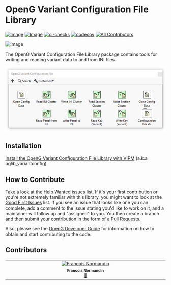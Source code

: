 # OpenG Variant Configuration File Library

[![Image](https://www.vipm.io/package/oglib_variantconfig/badge.svg?metric=installs)](https://www.vipm.io/package/oglib_variantconfig/)
[![Image](https://www.vipm.io/package/oglib_variantconfig/badge.svg?metric=stars)](https://www.vipm.io/package/oglib_variantconfig/)
[![ci-checks](https://github.com/vipm-io/OpenG-Variant-Configuration-File-Library/actions/workflows/ci.yml/badge.svg)](https://github.com/vipm-io/OpenG-Variant-Configuration-File-Library/actions/workflows/ci.yml)
[![codecov](https://codecov.io/gh/vipm-io/openg-variant-configuration-file-library/graph/badge.svg?token=GWHT13U6K1)](https://codecov.io/gh/vipm-io/openg-variant-configuration-file-library)
[![All Contributors](https://img.shields.io/github/all-contributors/vipm-io/OpenG-Variant-Configuration-File-Library?color=ee8449&style=flat-square)](#contributors)

![image](source/images/icon.png)

The OpenG Variant Configuration File Library package contains tools for writing and reading variant data to and from INI files.

![image](source/images/functions_palette.png)

## Installation

[Install the OpenG Variant Configuration File Library with VIPM](https://www.vipm.io/package/oglib_variantconfig/) (a.k.a oglib_variantconfig)

## How to Contribute

Take a look at the [Help Wanted](https://github.com/vipm-io/openg-variant-configuration-file-library/issues?q=is%3Aissue+is%3Aopen+label%3A%22help+wanted%22) issues list. If it's your first contribution or you're not extremely familiar with this library, you might want to look at the [Good First Issues](https://github.com/vipm-io/openg-variant-configuration-file-library/issues?q=is%3Aissue+is%3Aopen+label%3Agood+first+issue) list.  If you see an issue that looks like one you can complete, add a comment to the issue stating you'd like to work on it, and a maintainer will follow up and "assigned" to you. You then create a branch and then submit your contribution in the form of a [Pull Requests](https://github.com/vipm-io/openg-variant-configuration-file-library/pulls).

Also, please see the [OpenG Developer Guide](https://github.com/vipm-io/OpenG-Toolkit/blob/main/docs/developer-guide.md) for information on how to obtain and start contributing to the code.

## Contributors

<!-- ALL-CONTRIBUTORS-LIST:START - Do not remove or modify this section -->
<!-- prettier-ignore-start -->
<!-- markdownlint-disable -->
<table>
  <tbody>
    <tr>
      <td align="center" valign="top" width="14.28%"><a href="https://github.com/francois-normandin"><img src="https://avatars.githubusercontent.com/u/11728548?v=4?s=100" width="100px;" alt="Francois Normandin"/><br /><sub><b>Francois Normandin</b></sub></a><br /><a href="#bug-francois-normandin" title="Bug reports">🐛</a></td>
    </tr>
  </tbody>
</table>

<!-- markdownlint-restore -->
<!-- prettier-ignore-end -->

<!-- ALL-CONTRIBUTORS-LIST:END -->